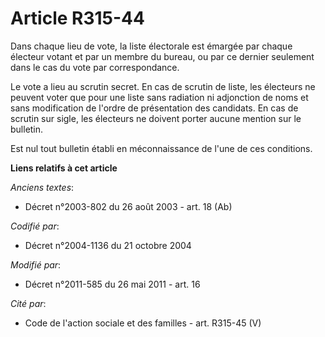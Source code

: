 # Article R315-44

Dans chaque lieu de vote, la liste électorale est émargée par chaque électeur votant et par un membre du bureau, ou par ce
dernier seulement dans le cas du vote par correspondance.

Le vote a lieu au scrutin secret. En cas de scrutin de liste, les électeurs ne peuvent voter que pour une liste sans
radiation ni adjonction de noms et sans modification de l'ordre de présentation des candidats. En cas de scrutin sur sigle,
les électeurs ne doivent porter aucune mention sur le bulletin.

Est nul tout bulletin établi en méconnaissance de l'une de ces conditions.

**Liens relatifs à cet article**

_Anciens textes_:

  - Décret n°2003-802 du 26 août 2003 - art. 18 (Ab)

_Codifié par_:

  - Décret n°2004-1136 du 21 octobre 2004

_Modifié par_:

  - Décret n°2011-585 du 26 mai 2011 - art. 16

_Cité par_:

  - Code de l'action sociale et des familles - art. R315-45 (V)
